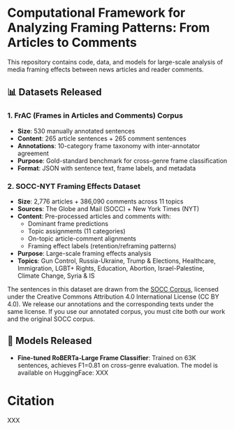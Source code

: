 # Computational Framework for Analyzing Framing Patterns: From Articles to Comments

This repository contains code, data, and models for large-scale analysis of media framing effects between news articles and reader comments.

## 📊 Datasets Released

### 1. FrAC (Frames in Articles and Comments) Corpus
- **Size**: 530 manually annotated sentences
- **Content**: 265 article sentences + 265 comment sentences  
- **Annotations**: 10-category frame taxonomy with inter-annotator agreement
- **Purpose**: Gold-standard benchmark for cross-genre frame classification
- **Format**: JSON with sentence text, frame labels, and metadata

### 2. SOCC-NYT Framing Effects Dataset  
- **Size**: 2,776 articles + 386,090 comments across 11 topics
- **Sources**: The Globe and Mail (SOCC) + New York Times (NYT)
- **Content**: Pre-processed articles and comments with:
  - Dominant frame predictions
  - Topic assignments (11 categories)
  - On-topic article-comment alignments
  - Framing effect labels (retention/reframing patterns)
- **Purpose**: Large-scale framing effects analysis
- **Topics**: Gun Control, Russia-Ukraine, Trump & Elections, Healthcare, Immigration, LGBT+ Rights, Education, Abortion, Israel-Palestine, Climate Change, Syria & IS

The sentences in this dataset are drawn from the [SOCC Corpus](https://github.com/sfu-discourse-lab/SOCC), licensed under the Creative Commons Attribution 4.0 International License (CC BY 4.0).
We release our annotations and the corresponding texts under the same license. If you use our annotated corpus, you must cite both our work and the original SOCC corpus.

## 🤖 Models Released

- **Fine-tuned RoBERTa-Large Frame Classifier**: Trained on 63K sentences, achieves F1=0.81 on cross-genre evaluation. The model is available on HuggingFace: XXX


# Citation
XXX
